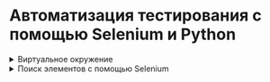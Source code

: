 # Автоматизация тестирования с помощью Selenium и Python

<details>
<summary>Виртуальное окружение</summary>
  
Активировать:  
```
selenium_env\Scripts\activate.bat
```
Деактивировать:  
```
deactivate.bat
```
</details>

<details>
<summary>Поиск элементов с помощью Selenium</summary>
  
+ find_element(By.ID, value) — поиск по уникальному атрибуту id элемента;
+ find_element(By.CSS_SELECTOR, value) — поиск элемента с помощью правил на основе CSS;
+ find_element(By.XPATH, value) — поиск с помощью языка запросов XPath;
+ find_element(By.NAME, value) — поиск по атрибуту name элемента;
+ find_element(By.TAG_NAME, value) — поиск элемента по названию тега элемента;
+ find_element(By.CLASS_NAME, value) — поиск по значению атрибута class;
+ find_element(By.LINK_TEXT, value) — поиск ссылки на странице по полному совпадению;
+ find_element(By.PARTIAL_LINK_TEXT, value) — поиск ссылки на странице, если текст селектора совпадает с любой частью текста ссылки.
</details>
